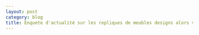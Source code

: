 ```yaml
---
layout: post
category: blog
title: Enquete d'actualité sur les repliques de meubles designs alors verdict - pour ou contre ? 
---
```



